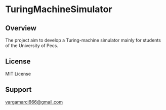 # TuringMachineSimulator

## Overview

The project aim to develop a Turing-machine simulator mainly for students of the University of Pecs.

## License

MIT License

## Support

vargamarci666@gmail.com

